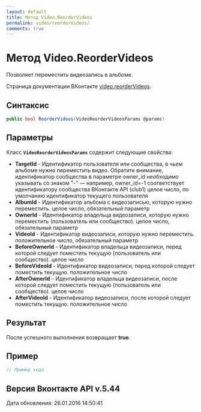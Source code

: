 ```yaml
---
layout: default
title: Метод Video.ReorderVideos
permalink: video/reorderVideos/
comments: true
---
```

# Метод Video.ReorderVideos
Позволяет переместить видеозапись в альбоме.

Страница документации ВКонтакте [video.reorderVideos](https://vk.com/dev/video.reorderVideos).

## Синтаксис
``` csharp
public bool ReorderVideos(VideoReorderVideosParams @params)
```

## Параметры
Класс **`VideoReorderVideosParams`** содержит следующие свойства:

+ **TargetId** - Идентификатор пользователя или сообщества, в чьем альбоме нужно переместить видео. Обратите внимание, идентификатор сообщества в параметре owner_id необходимо указывать со знаком "-" — например, owner_id=-1 соответствует идентификатору сообщества ВКонтакте API (club1)  целое число, по умолчанию идентификатор текущего пользователя
+ **AlbumId** - Идентификатор альбома с видеозаписью, которую нужно переместить. целое число, обязательный параметр
+ **OwnerId** - Идентификатор владельца видеозаписи, которую нужно переместить (пользователь или сообщество). целое число, обязательный параметр
+ **VideoId** - Идентификатор видеозаписи, которую нужно переместить. положительное число, обязательный параметр
+ **BeforeOwnerId** - Идентификатор владельца видеозаписи, перед которой следует поместить текущую (пользователь или сообщество). целое число
+ **BeforeVideoId** - Идентификатор видеозаписи, перед которой следует поместить текущую. положительное число
+ **AfterOwnerId** - Идентификатор владельца видеозаписи, после которой следует поместить текущую (пользователь или сообщество). целое число
+ **AfterVideoId** - Идентификатор видеозаписи, после которой следует поместить текущую. положительное число

## Результат
После успешного выполнения возвращает **true**.

## Пример
``` csharp
// Пример кода
```

## Версия Вконтакте API v.5.44
Дата обновления: 26.01.2016 14:50:41
